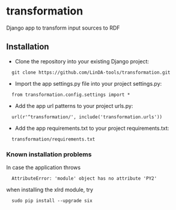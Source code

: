 # transformation
Django app to transform input sources to RDF


## Installation
* Clone the repository into your existing Django project:
```shell
  git clone https://github.com/LinDA-tools/transformation.git
```
* Import the app settings.py file into your project settings.py:
```shell
  from transformation.config.settings import *
```
* Add the app url patterns to your project urls.py:
```shell
  url(r'^transformation/', include('transformation.urls'))
```
* Add the app requirements.txt to your project requirements.txt:
```shell
  transformation/requirements.txt
```
### Known installation problems
In case the application throws
```shell
  AttributeError: 'module' object has no attribute 'PY2'
```
when installing the xlrd module, try
```shell
  sudo pip install --upgrade six
```
